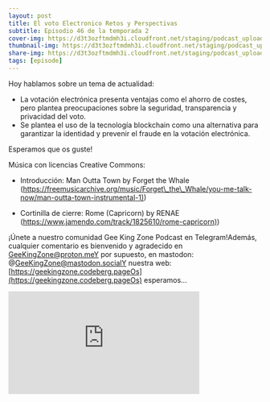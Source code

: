 ```yaml
---
layout: post
title: El voto Electronico Retos y Perspectivas
subtitle: Episodio 46 de la temporada 2
cover-img: https://d3t3ozftmdmh3i.cloudfront.net/staging/podcast_uploaded_episode/14743809/14743809-1686497958277-20d37919f922a.jpg
thumbnail-img: https://d3t3ozftmdmh3i.cloudfront.net/staging/podcast_uploaded_episode/14743809/14743809-1686497958277-20d37919f922a.jpg
share-img: https://d3t3ozftmdmh3i.cloudfront.net/staging/podcast_uploaded_episode/14743809/14743809-1686497958277-20d37919f922a.jpg
tags: [episode]
---
```


Hoy hablamos sobre un tema de actualidad:

*   La votación electrónica presenta ventajas como el ahorro de costes, pero plantea preocupaciones sobre la seguridad, transparencia y privacidad del voto.
*   Se plantea el uso de la tecnología blockchain como una alternativa para garantizar la identidad y prevenir el fraude en la votación electrónica.

  

Esperamos que os guste!

  

Música con licencias Creative Commons:

*   Introducción: Man Outta Town by Forget the Whale ([https://freemusicarchive.org/music/Forget\_the\_Whale/you-me-talk-now/man-outta-town-instrumental-1)](https://freemusicarchive.org/music/Forget\_the\_Whale/you-me-talk-now/man-outta-town-instrumental-1))

*   Cortinilla de cierre: Rome (Capricorn) by RENAE ([https://www.jamendo.com/track/1825610/rome-capricorn)](https://www.jamendo.com/track/1825610/rome-capricorn))

  

¡Únete a nuestro comunidad Gee King Zone Podcast en Telegram!Además, cualquier comentario es bienvenido y agradecido en GeeKingZone@proton.meY por supuesto, en mastodon: @GeeKingZone@mastodon.socialY nuestra web: [https://geekingzone.codeberg.pageOs](https://geekingzone.codeberg.pageOs) esperamos...
<iframe src='https://podcasters.spotify.com/pod/show/geekingzone/embed/episodes/El-voto-Electrnico-Retos-y-Perspectivas-e25j1p6' height='204px' width='380px' frameborder='0' scrolling='no'></iframe>